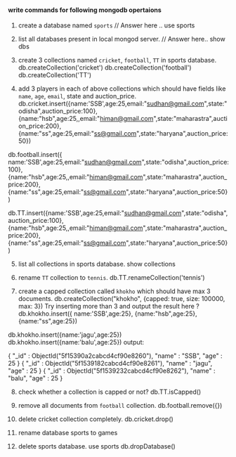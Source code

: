 #### write commands for following mongodb opertaions

1. create a database named `sports`
   // Answer here ..
   use sports

2. list all databases present in local mongod server.
   // Answer here..
   show dbs

3. create 3 collections named `cricket`, `football`, `TT` in sports database.
   db.createCollection('cricket')
   db.createCollection('football')
   db.createCollection('TT')

4) add 3 players in each of above collections which should have fields like `name`, `age`, `email`, state and auction_price.
   db.cricket.insert({name:'SSB',age:25,email:"sudhan@gmail.com",state:"odisha",auction_price:100},{name:"hsb",age:25,,email:"himan@gmail.com",state:"maharastra",auction_price:200},
   {name:"ss",age:25,email:"ss@gmail.com",state:"haryana",auction_price:50})

db.football.insert({
name:'SSB',age:25,email:"sudhan@gmail.com",state:"odisha",auction_price:100},
{name:"hsb",age:25,,email:"himan@gmail.com",state:"maharastra",auction_price:200},
{name:"ss",age:25,email:"ss@gmail.com",state:"haryana",auction_price:50})

db.TT.insert({name:'SSB',age:25,email:"sudhan@gmail.com",state:"odisha",auction_price:100},{name:"hsb",age:25,,email:"himan@gmail.com",state:"maharastra",auction_price:200},
{name:"ss",age:25,email:"ss@gmail.com",state:"haryana",auction_price:50})

5. list all collections in sports database.
   show collections

6. rename `TT` collection to `tennis`.
   db.TT.renameCollection('tennis')

7) create a capped collection called `khokho` which should have max 3 documents.
   db.createCollection("khokho", {capped: true, size: 100000, max: 3})
   Try inserting more than 3 and output the result here ?
   db.khokho.insert({
   name:'SSB',age:25},
   {name:"hsb",age:25},
   {name:"ss",age:25})

db.khokho.insert({name:'jagu',age:25})
db.khokho.insert({name:'balu',age:25})
output:

{ "\_id" : ObjectId("5f15390a2cabcd4cf90e8260"), "name" : "SSB", "age" : 25 }
{ "\_id" : ObjectId("5f1539182cabcd4cf90e8261"), "name" : "jagu", "age" : 25 }
{ "\_id" : ObjectId("5f1539232cabcd4cf90e8262"), "name" : "balu", "age" : 25 }

8. check whether a collection is capped or not?
   db.TT.isCapped()

9) remove all documents from `football` collection.
   db.football.remove({})

10. delete cricket collection completely.
    db.cricket.drop()

11. rename database sports to games

12. delete sports database.
    use sports
    db.dropDatabase()
